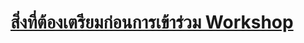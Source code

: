 # [สิ่งที่ต้องเตรียมก่อนการเข้าร่วม Workshop](https://github.com/SupachotT/Basic_HTML/wiki/%E0%B8%AA%E0%B8%B4%E0%B9%88%E0%B8%87%E0%B8%97%E0%B8%B5%E0%B9%88%E0%B8%95%E0%B9%89%E0%B8%AD%E0%B8%87%E0%B9%80%E0%B8%95%E0%B8%A3%E0%B8%B5%E0%B8%A2%E0%B8%A1%E0%B9%83%E0%B8%AB%E0%B9%89%E0%B8%9E%E0%B8%A3%E0%B9%89%E0%B8%AD%E0%B8%A1%E0%B8%81%E0%B9%88%E0%B8%AD%E0%B8%99%E0%B8%81%E0%B8%B2%E0%B8%A3-Workshop-HTML-Language) 